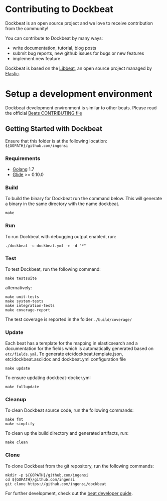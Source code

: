 # Contributing to Dockbeat

Dockbeat is an open source project and we love to receive contribution from the community!

You can contribute to Dockbeat by many ways:

* write documentation, tutorial, blog posts
* submit bug reports, new github issues for bugs or new features
* implement new feature

Dockbeat is based on the [Libbeat](https://github.com/elastic/beats), an open source
project managed by [Elastic](http://elastic.co).

# Setup a development environment

Dockbeat development environment is similar to other beats. Please read the official [Beats CONTRIBUTING file](https://github.com/elastic/beats/blob/master/CONTRIBUTING.md)


## Getting Started with Dockbeat

Ensure that this folder is at the following location:
`${GOPATH}/github.com/ingensi`


### Requirements

* [Golang](https://golang.org/dl/) 1.7
* [Glide](https://github.com/Masterminds/glide) >= 0.10.0



### Build

To build the binary for Dockbeat run the command below. This will generate a binary
in the same directory with the name dockbeat.

```
make
```


### Run

To run Dockbeat with debugging output enabled, run:

```
./dockbeat -c dockbeat.yml -e -d "*"
```


### Test

To test Dockbeat, run the following command:

```
make testsuite
```

alternatively:
```
make unit-tests
make system-tests
make integration-tests
make coverage-report
```

The test coverage is reported in the folder `./build/coverage/`

### Update

Each beat has a template for the mapping in elasticsearch and a documentation for the fields
which is automatically generated based on `etc/fields.yml`.
To generate etc/dockbeat.template.json, etc/dockbeat.asciidoc and dockbeat.yml configuration file

```
make update
```

To ensure updating dockbeat-docker.yml

```
make fullupdate
```


### Cleanup

To clean  Dockbeat source code, run the following commands:

```
make fmt
make simplify
```

To clean up the build directory and generated artifacts, run:

```
make clean
```


### Clone

To clone Dockbeat from the git repository, run the following commands:

```
mkdir -p ${GOPATH}/github.com/ingensi
cd ${GOPATH}/github.com/ingensi
git clone https://github.com/ingensi/dockbeat
```


For further development, check out the [beat developer guide](https://www.elastic.co/guide/en/beats/libbeat/current/new-beat.html).
